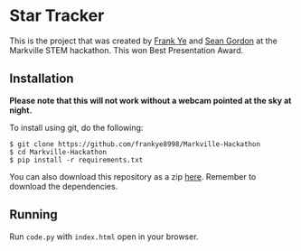 # Star Tracker

This is the project that was created by [Frank Ye](https://github.com/frankye8998) and [Sean Gordon](https://github.com/VarGeneric) at the Markville STEM hackathon. This won Best Presentation Award.

## Installation

**Please note that this will not work without a webcam pointed at the sky at night.**

To install using git, do the following:

```
$ git clone https://github.com/frankye8998/Markville-Hackathon
$ cd Markville-Hackathon
$ pip install -r requirements.txt
```

You can also download this repository as a zip [here](https://github.com/frankye8998/Markville-Hackathon/archive/master.zip). Remember to download the dependencies. 

## Running

Run `code.py` with `index.html` open in your browser.

